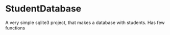 # StudentDatabase

A very simple sqlite3 project, that makes a database with students.
Has few functions
